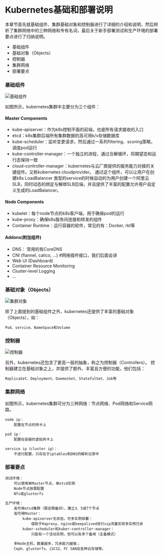 # Kubernetes基础和部署说明
本章节首先就基础组件、集群基础对象和控制器进行了详细的介绍和说明，然后辨析了集群网络中的三种网络和专有名词，最后关于新手部署测试和生产环境的部署要点进行了归纳说明。

- 基础组件
- 基础对象（Objects）
- 控制器
- 集群网络
- 部署要点

### 基础组件

![基础组件](https://github-aaron89.oss-cn-beijing.aliyuncs.com/Kubernetes/kubernetes_components.png)


如图所示，kubernetes集群中主要分为三个组件：
#### Master Components
- kube-apiserver：作为k8s控制平面的前端，也是所有请求接收的入口
- etcd：k8s集群后端所有集群数据的高可用k/v存储数据库
- kube-scheduler：监听变更请求，然后通过一系列filtering、scoring策略，调度pod运行
- kube-controller-manager：一个独立的进程，通过合解循环，将期望态和运行态保持一致
- cloud-controller-manager：kubernetes与云厂商提供的服务能力对接的关键组件。又称kubernetes cloudprovider。 通过这个组件，可以让用户在创建k8s LoadBalancer 类型的service的时候自动的为用户创建一个阿里云SLB，同时动态的绑定与解绑SLB后端，并且提供了丰富的配置允许用户自定义生成的LoadBalancer。

#### Node Components
- kubelet：每个node节点的k8s客户端，用于确保pod的运行
- kube-proxy：确保k8s服务间连接和转发的组件
- Container Runtime：运行容器的软件，常见的有：Docker, rkt等

#### Addons(附加组件)
- DNS： 常用的有CoreDNS
- CNI (flannel, calico, ...)     #网络插件接口，我们后面会讲
- Web UI (Dashboard) 
- Container Resource Monitoring
- Cluster-level Logging
- ...

### 基础对象（Objects）

![集群对象](https://github-aaron89.oss-cn-beijing.aliyuncs.com/Kubernetes/k8s-basicobjects.png)

除了上面提到的基础组件之外，kubernetes还提供了丰富的基础对象（Objects），如：
```text
Pod、service、NameSpace和Volume
```

### 控制器

![控制器](https://github-aaron89.oss-cn-beijing.aliyuncs.com/Kubernetes/k8s-controllers.png)

另外，kubernetes还包含了更高一层的抽象，称之为控制器（Controllers）。
控制器建立在基础对象之上，并提供了额外、丰富且方便的功能，他们包括：
```text
ReplicaSet、Deployment、DaemonSet、StatefulSet、Job等
```

### 集群网络

如图所示，kubernetes集群可分为三种网络：节点网络、Pod网络和Service网路。
```text
node ip：
    配置在节点的网卡上
    
pod ip：
    配置在容器的虚拟网卡上
    
service ip（cluster ip）：
    不进行配置，只存在于iptables和DNS的解析记录中
```    

### 部署要点
```text
测试环境：
    可以使用单Master节点，单etcd实例
    Node节点按需配置
    Nfs或glusterfs
    
生产环境：
    高可用etcd集群（需定期备份），建立3、5或7个节点
    高可用Master：
        kube-apiserver无状态，可多实例部署：
            借助于Haproxy、nginx或keepalived进行vip流量实现多实例冗余    
        kuber-scheduler和kuber-controller-manager：
            只能有一个活动实例，但可以有多个备用（主备模式）
            
    多Node主机，数量越多，冗余能力越强；
    Ceph、glusterfs、iSCSI、FC SAN及各种云存储等。

```

